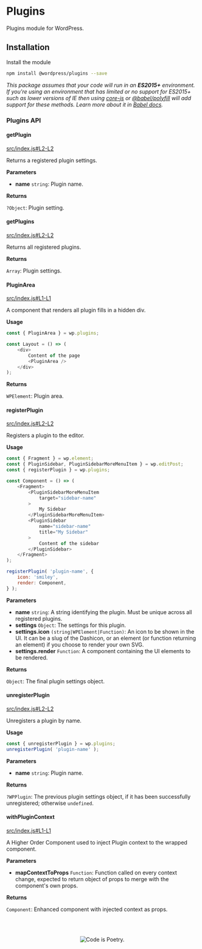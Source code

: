 # Plugins

Plugins module for WordPress.

## Installation

Install the module

```bash
npm install @wordpress/plugins --save
```

_This package assumes that your code will run in an **ES2015+** environment. If you're using an environment that has limited or no support for ES2015+ such as lower versions of IE then using [core-js](https://github.com/zloirock/core-js) or [@babel/polyfill](https://babeljs.io/docs/en/next/babel-polyfill) will add support for these methods. Learn more about it in [Babel docs](https://babeljs.io/docs/en/next/caveats)._

### Plugins API

<!-- START TOKEN(Autogenerated API docs) -->

#### getPlugin

[src/index.js#L2-L2](src/index.js#L2-L2)

Returns a registered plugin settings.

**Parameters**

-   **name** `string`: Plugin name.

**Returns**

`?Object`: Plugin setting.

#### getPlugins

[src/index.js#L2-L2](src/index.js#L2-L2)

Returns all registered plugins.

**Returns**

`Array`: Plugin settings.

#### PluginArea

[src/index.js#L1-L1](src/index.js#L1-L1)

A component that renders all plugin fills in a hidden div.

**Usage**

```js
const { PluginArea } = wp.plugins;

const Layout = () => (
	<div>
		Content of the page
		<PluginArea />
	</div>
);
```

**Returns**

`WPElement`: Plugin area.

#### registerPlugin

[src/index.js#L2-L2](src/index.js#L2-L2)

Registers a plugin to the editor.

**Usage**

```js
const { Fragment } = wp.element;
const { PluginSidebar, PluginSidebarMoreMenuItem } = wp.editPost;
const { registerPlugin } = wp.plugins;

const Component = () => (
	<Fragment>
		<PluginSidebarMoreMenuItem
			target="sidebar-name"
		>
			My Sidebar
		</PluginSidebarMoreMenuItem>
		<PluginSidebar
			name="sidebar-name"
			title="My Sidebar"
		>
			Content of the sidebar
		</PluginSidebar>
	</Fragment>
);

registerPlugin( 'plugin-name', {
	icon: 'smiley',
	render: Component,
} );
```

**Parameters**

-   **name** `string`: A string identifying the plugin. Must be unique across all registered plugins.
-   **settings** `Object`: The settings for this plugin.
-   **settings.icon** `(string|WPElement|Function)`: An icon to be shown in the UI. It can be a slug of the Dashicon, or an element (or function returning an element) if you choose to render your own SVG.
-   **settings.render** `Function`: A component containing the UI elements to be rendered.

**Returns**

`Object`: The final plugin settings object.

#### unregisterPlugin

[src/index.js#L2-L2](src/index.js#L2-L2)

Unregisters a plugin by name.

**Usage**

```js
const { unregisterPlugin } = wp.plugins;
unregisterPlugin( 'plugin-name' );
```

**Parameters**

-   **name** `string`: Plugin name.

**Returns**

`?WPPlugin`: The previous plugin settings object, if it has been successfully unregistered; otherwise `undefined`.

#### withPluginContext

[src/index.js#L1-L1](src/index.js#L1-L1)

A Higher Order Component used to inject Plugin context to the
wrapped component.

**Parameters**

-   **mapContextToProps** `Function`: Function called on every context change, expected to return object of props to merge with the component's own props.

**Returns**

`Component`: Enhanced component with injected context as props.


<!-- END TOKEN(Autogenerated API docs) -->

<br/><br/><p align="center"><img src="https://s.w.org/style/images/codeispoetry.png?1" alt="Code is Poetry." /></p>
